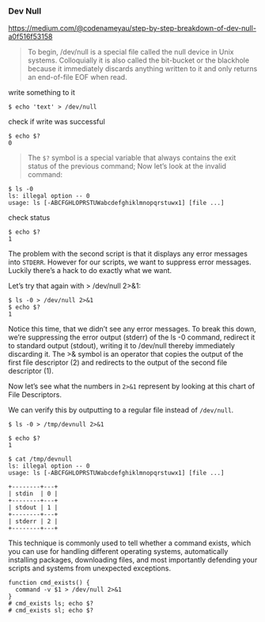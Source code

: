 ### Dev Null
https://medium.com/@codenameyau/step-by-step-breakdown-of-dev-null-a0f516f53158

> To begin, /dev/null is a special file called the null device in Unix systems. Colloquially it is also called the bit-bucket or the blackhole because it immediately discards anything written to it and only returns an end-of-file EOF when read.

write something to it
```
$ echo 'text' > /dev/null
```
check if write was successful
```
$ echo $?
0
```
>The `$?` symbol is a special variable that always contains the exit status of the previous command;
Now let’s look at the invalid command:
```
$ ls -0
ls: illegal option -- 0
usage: ls [-ABCFGHLOPRSTUWabcdefghiklmnopqrstuwx1] [file ...]
```
check status
```
$ echo $?
1
```
The problem with the second script is that it displays any error messages into `STDERR`. However for our scripts, we want to suppress error messages. Luckily there’s a hack to do exactly what we want.

Let’s try that again with > /dev/null 2>&1:
```
$ ls -0 > /dev/null 2>&1
$ echo $?
1
```

Notice this time, that we didn’t see any error messages. To break this down, we’re suppressing the error output (stderr) of the ls -0 command, redirect it to standard output (stdout), writing it to /dev/null thereby immediately discarding it. The >& symbol is an operator that copies the output of the first file descriptor (2) and redirects to the output of the second file descriptor (1).

Now let’s see what the numbers in `2>&1` represent by looking at this chart of File Descriptors.

We can verify this by outputting to a regular file instead of `/dev/null`.
```
$ ls -0 > /tmp/devnull 2>&1
```
```
$ echo $?
1
```
```
$ cat /tmp/devnull
ls: illegal option -- 0
usage: ls [-ABCFGHLOPRSTUWabcdefghiklmnopqrstuwx1] [file ...]
```

```
+--------+---+
| stdin  | 0 |
+--------+---+
| stdout | 1 |
+--------+---+
| stderr | 2 |
+--------+---+
```
This technique is commonly used to tell whether a command exists, which you can use for handling different operating systems, automatically installing packages, downloading files, and most importantly defending your scripts and systems from unexpected exceptions.
```
function cmd_exists() {
  command -v $1 > /dev/null 2>&1
}
# cmd_exists ls; echo $?
# cmd_exists sl; echo $?
```
